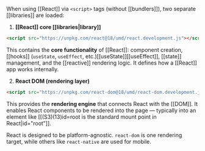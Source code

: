 
When using [[React]] via `<script>` tags (without [[bundlers]]), two separate [[libraries]] are loaded:

1. **[[React]] core [[libraries|library]]**
    

```html
<script src="https://unpkg.com/react@18/umd/react.development.js"></script>
```

This contains the **core functionality** of [[React]]: component creation, [[hooks]] (`useState`, `useEffect`, etc.)[[useState]][[useEffect]], [[state]] management, and the [[reactive]] rendering logic. It defines how a [[React]] app works internally.

2. **React DOM (rendering layer)**
    

```html
<script src="https://unpkg.com/react-dom@18/umd/react-dom.development.js"></script>
```

This provides the **rendering engine** that connects React with the [[DOM]]. It enables React components to be rendered into the page — typically into an element like [[(S3)(13)id=root is the standard mount point in React|id="root"]].

React is designed to be platform-agnostic. `react-dom` is one rendering target, while others like `react-native` are used for mobile.
